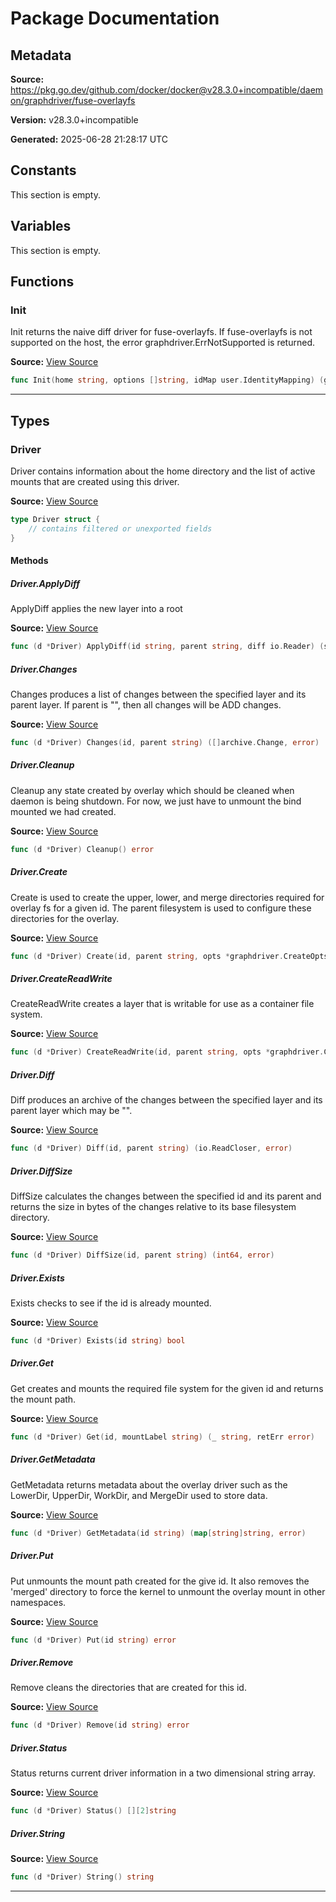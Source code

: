 # Package Documentation

## Metadata

**Source:** https://pkg.go.dev/github.com/docker/docker@v28.3.0+incompatible/daemon/graphdriver/fuse-overlayfs

**Version:** v28.3.0+incompatible

**Generated:** 2025-06-28 21:28:17 UTC

## Constants

This section is empty.

## Variables

This section is empty.

## Functions

### Init

Init returns the naive diff driver for fuse-overlayfs.
If fuse-overlayfs is not supported on the host, the error
graphdriver.ErrNotSupported is returned.

**Source:** [View Source](https://github.com/docker/docker/blob/v28.3.0/daemon/graphdriver/fuse-overlayfs/fuseoverlayfs.go#L77)  

```go
func Init(home string, options []string, idMap user.IdentityMapping) (graphdriver.Driver, error)
```

---

## Types

### Driver

Driver contains information about the home directory and the list of active
mounts that are created using this driver.

**Source:** [View Source](https://github.com/docker/docker/blob/v28.3.0/daemon/graphdriver/fuse-overlayfs/fuseoverlayfs.go#L60)  

```go
type Driver struct {
	// contains filtered or unexported fields
}
```

#### Methods

##### Driver.ApplyDiff

ApplyDiff applies the new layer into a root

**Source:** [View Source](https://github.com/docker/docker/blob/v28.3.0/daemon/graphdriver/fuse-overlayfs/fuseoverlayfs.go#L453)  

```go
func (d *Driver) ApplyDiff(id string, parent string, diff io.Reader) (size int64, _ error)
```

##### Driver.Changes

Changes produces a list of changes between the specified layer and its
parent layer. If parent is "", then all changes will be ADD changes.

**Source:** [View Source](https://github.com/docker/docker/blob/v28.3.0/daemon/graphdriver/fuse-overlayfs/fuseoverlayfs.go#L495)  

```go
func (d *Driver) Changes(id, parent string) ([]archive.Change, error)
```

##### Driver.Cleanup

Cleanup any state created by overlay which should be cleaned when daemon
is being shutdown. For now, we just have to unmount the bind mounted
we had created.

**Source:** [View Source](https://github.com/docker/docker/blob/v28.3.0/daemon/graphdriver/fuse-overlayfs/fuseoverlayfs.go#L150)  

```go
func (d *Driver) Cleanup() error
```

##### Driver.Create

Create is used to create the upper, lower, and merge directories required for overlay fs for a given id.
The parent filesystem is used to configure these directories for the overlay.

**Source:** [View Source](https://github.com/docker/docker/blob/v28.3.0/daemon/graphdriver/fuse-overlayfs/fuseoverlayfs.go#L165)  

```go
func (d *Driver) Create(id, parent string, opts *graphdriver.CreateOpts) (retErr error)
```

##### Driver.CreateReadWrite

CreateReadWrite creates a layer that is writable for use as a container
file system.

**Source:** [View Source](https://github.com/docker/docker/blob/v28.3.0/daemon/graphdriver/fuse-overlayfs/fuseoverlayfs.go#L156)  

```go
func (d *Driver) CreateReadWrite(id, parent string, opts *graphdriver.CreateOpts) error
```

##### Driver.Diff

Diff produces an archive of the changes between the specified
layer and its parent layer which may be "".

**Source:** [View Source](https://github.com/docker/docker/blob/v28.3.0/daemon/graphdriver/fuse-overlayfs/fuseoverlayfs.go#L489)  

```go
func (d *Driver) Diff(id, parent string) (io.ReadCloser, error)
```

##### Driver.DiffSize

DiffSize calculates the changes between the specified id
and its parent and returns the size in bytes of the changes
relative to its base filesystem directory.

**Source:** [View Source](https://github.com/docker/docker/blob/v28.3.0/daemon/graphdriver/fuse-overlayfs/fuseoverlayfs.go#L483)  

```go
func (d *Driver) DiffSize(id, parent string) (int64, error)
```

##### Driver.Exists

Exists checks to see if the id is already mounted.

**Source:** [View Source](https://github.com/docker/docker/blob/v28.3.0/daemon/graphdriver/fuse-overlayfs/fuseoverlayfs.go#L425)  

```go
func (d *Driver) Exists(id string) bool
```

##### Driver.Get

Get creates and mounts the required file system for the given id and returns the mount path.

**Source:** [View Source](https://github.com/docker/docker/blob/v28.3.0/daemon/graphdriver/fuse-overlayfs/fuseoverlayfs.go#L305)  

```go
func (d *Driver) Get(id, mountLabel string) (_ string, retErr error)
```

##### Driver.GetMetadata

GetMetadata returns metadata about the overlay driver such as the LowerDir,
UpperDir, WorkDir, and MergeDir used to store data.

**Source:** [View Source](https://github.com/docker/docker/blob/v28.3.0/daemon/graphdriver/fuse-overlayfs/fuseoverlayfs.go#L124)  

```go
func (d *Driver) GetMetadata(id string) (map[string]string, error)
```

##### Driver.Put

Put unmounts the mount path created for the give id.
It also removes the 'merged' directory to force the kernel to unmount the
overlay mount in other namespaces.

**Source:** [View Source](https://github.com/docker/docker/blob/v28.3.0/daemon/graphdriver/fuse-overlayfs/fuseoverlayfs.go#L389)  

```go
func (d *Driver) Put(id string) error
```

##### Driver.Remove

Remove cleans the directories that are created for this id.

**Source:** [View Source](https://github.com/docker/docker/blob/v28.3.0/daemon/graphdriver/fuse-overlayfs/fuseoverlayfs.go#L282)  

```go
func (d *Driver) Remove(id string) error
```

##### Driver.Status

Status returns current driver information in a two dimensional string array.

**Source:** [View Source](https://github.com/docker/docker/blob/v28.3.0/daemon/graphdriver/fuse-overlayfs/fuseoverlayfs.go#L118)  

```go
func (d *Driver) Status() [][2]string
```

##### Driver.String

**Source:** [View Source](https://github.com/docker/docker/blob/v28.3.0/daemon/graphdriver/fuse-overlayfs/fuseoverlayfs.go#L113)  

```go
func (d *Driver) String() string
```

---

